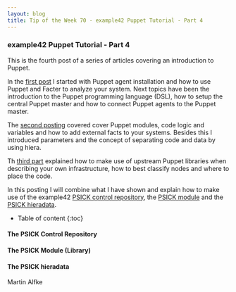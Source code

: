 ```yaml
---
layout: blog
title: Tip of the Week 70 - example42 Puppet Tutorial - Part 4
---
```


### example42 Puppet Tutorial - Part 4

This is the fourth post of a series of articles covering an introduction to Puppet.

In the [first post](https://example42.com/blog) I started with Puppet agent installation and how to use Puppet and Facter to analyze your system. Next topics have been the introduction to the Puppet programming language (DSL), how to setup the central Puppet master and how to connect Puppet agents to the Puppet master.

The [second posting](https://example42.com/blog) covered cover Puppet modules, code logic and variables and how to add external facts to your systems. Besides this I introduced parameters and the concept of separating code and data by using hiera.

Th [third part](http://example42.com/blog) explained how to make use of upstream Puppet libraries when describing your own infrastructure, how to best classify nodes and where to place the code.

In this posting I will combine what I have shown and explain how to make use of the example42 [PSICK control repository](https://github.com/example42/psick.git), the [PSICK module](https://github.com/example42/puppet-psick.git) and the [PSICK hieradata](https://github.com/example42/psick-hieradata).

* Table of content
{:toc}

#### The PSICK Control Repository

#### The PSICK Module (Library)

#### The PSICK hieradata



Martin Alfke
